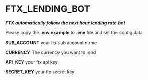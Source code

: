 # FTX_LENDING_BOT
***FTX automatically follow the next hour lending rate bot***

Please copy the **.env.example** to **.env** file and set the config data 

**SUB_ACCOUNT** your ftx sub account name

**CURRENCY** The currency you want to lend

**API_KEY** your ftx api key

**SECRET_KEY** your ftx secret key
